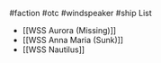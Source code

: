 #faction #otc #windspeaker #ship 
List
- [[WSS Aurora (Missing)]]
- [[WSS Anna Maria (Sunk)]]
- [[WSS Nautilus]]